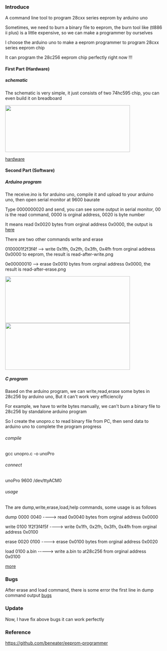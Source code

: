 ### Introduce

A command line tool to program 28cxx series eeprom by arduino uno

Sometimes, we need to burn a binary file to eeprom, the burn tool like (tl886 ii plus) is a little expensive, so we can make a programmer by ourselves

I choose the arduino uno to make a eeprom programmer to program 28cxx series eeprom chip

It can program the 28c256 eeprom chip perfectly right now !!!

#### First Part (Hardware)

##### schematic

The schematic is very simple, it just consists of two 74hc595 chip, you can even build it on breadboard

<img src="https://github.com/2076625923/arduino-programmer/blob/main/sch/sch.png" width="400" height="150">   

[hardware](https://github.com/2076625923/arduino-programmer/blob/main/sch/hd.jpg)            


#### Second Part (Software)

##### Arduino program

The receive.ino is for arduino uno, compile it and upload to your arduino uno, then open serial monitor at 9600 baurate

Type 0000000020 and send, you can see some output in serial monitor,  00 is the read command,  0000 is orginal address,  0020 is byte number

It means read 0x0020 bytes from orginal address 0x0000, the output is [here](https://github.com/2076625923/arduino-programmer/blob/main/png/dump.png)

There are two other commands write and erase

0100001f2f3f4f --> write 0x1fh, 0x2fh, 0x3fh, 0x4fh from orginal address 0x0000 to eeprom, the result is read-after-write.png

0e00000010 --> erase 0x0010 bytes from orginal address 0x0000, the result is read-after-erase.png

<img src="https://github.com/2076625923/arduino-programmer/blob/main/png/write.png" width="400" height="150">                                       <img src="https://github.com/2076625923/arduino-programmer/blob/main/png/erase.png" width="400" height="150"/>

##### C program

Based on the arduino program, we can write,read,erase some bytes in 28c256 by arduino uno, But it can't work very efficiencily

For example, we have to write bytes manually, we can't burn a binary file to 28c256 by standalone arduino program

So I create the unopro.c to read binary file from PC, then send data to arduino uno to complete the program progress

###### compile

gcc unopro.c -o unoPro

###### connect

unoPro   9600   /dev/ttyACM0

###### usage

The are dump,write,erase,load,help commands, some usage is as follows

dump 0000 0040  ----> read 0x0040 bytes from orginal address 0x0000

write 0100 1f2f3f4f5f   ----> write 0x1fh, 0x2fh, 0x3fh, 0x4fh from orginal address 0x0100

erase 0020 0100   ----> erase 0x0100 bytes from orginal address 0x0020

load 0100 a.bin   -----> write a.bin to at28c256 from orginal address 0x0100

[more](https://github.com/2076625923/arduino-programmer/blob/main//png/fix.png)

### Bugs

After erase and load command, there is some error the first line in dump command output [bugs](https://github.com/2076625923/arduino-programmer/blob/main//png/bugs.png)

### Update

Now, I have fix above bugs it can work perfectly

### Reference

https://github.com/beneater/eeprom-programmer
